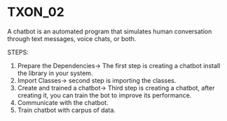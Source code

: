# TXON_02
A chatbot is an automated program that simulates 
human conversation through text messages, voice 
chats, or both.

STEPS:
1.  Prepare the Dependencies→ The first step is 
creating a chatbot install the library in your 
system.
2.  Import Classes→ second step is importing 
the classes.
3. Create and trained a chatbot→ Third step is 
creating a chatbot, after creating it, you can 
train the bot to improve its performance.
4.  Communicate with the chatbot.
5.  Train chatbot with carpus of data.
